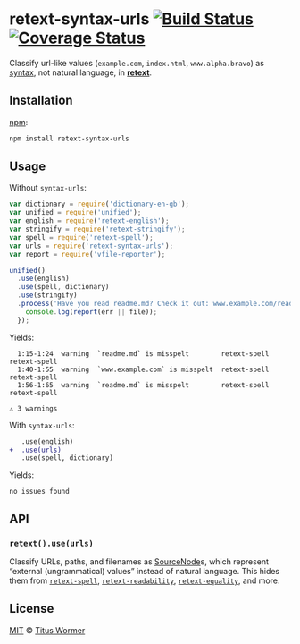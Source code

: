 # retext-syntax-urls [![Build Status][travis-badge]][travis] [![Coverage Status][codecov-badge]][codecov]

Classify url-like values (`example.com`, `index.html`, `www.alpha.bravo`) as
[syntax][source], not natural language, in [**retext**][retext].

## Installation

[npm][]:

```bash
npm install retext-syntax-urls
```

## Usage

Without `syntax-urls`:

```javascript
var dictionary = require('dictionary-en-gb');
var unified = require('unified');
var english = require('retext-english');
var stringify = require('retext-stringify');
var spell = require('retext-spell');
var urls = require('retext-syntax-urls');
var report = require('vfile-reporter');

unified()
  .use(english)
  .use(spell, dictionary)
  .use(stringify)
  .process('Have you read readme.md? Check it out: www.example.com/readme.md', function (err, file) {
    console.log(report(err || file));
  });
```

Yields:

```text
  1:15-1:24  warning  `readme.md` is misspelt        retext-spell  retext-spell
  1:40-1:55  warning  `www.example.com` is misspelt  retext-spell  retext-spell
  1:56-1:65  warning  `readme.md` is misspelt        retext-spell  retext-spell

⚠ 3 warnings
```

With `syntax-urls`:

```diff
   .use(english)
+  .use(urls)
   .use(spell, dictionary)
```

Yields:

```text
no issues found
```

## API

### `retext().use(urls)`

Classify URLs, paths, and filenames as [SourceNode][source]s, which represent
“external (ungrammatical) values” instead of natural language.  This hides them
from [`retext-spell`][spell], [`retext-readability`][readability],
[`retext-equality`][equality], and more.

## License

[MIT][license] © [Titus Wormer][author]

<!-- Definitions -->

[travis-badge]: https://img.shields.io/travis/wooorm/retext-syntax-urls.svg

[travis]: https://travis-ci.org/wooorm/retext-syntax-urls

[codecov-badge]: https://img.shields.io/codecov/c/github/wooorm/retext-syntax-urls.svg

[codecov]: https://codecov.io/github/wooorm/retext-syntax-urls

[npm]: https://docs.npmjs.com/cli/install

[license]: LICENSE

[author]: http://wooorm.com

[retext]: https://github.com/wooorm/retext

[source]: https://github.com/wooorm/nlcst#source

[spell]: https://github.com/wooorm/retext-spell

[readability]: https://github.com/wooorm/retext-readability

[equality]: https://github.com/wooorm/retext-equality
